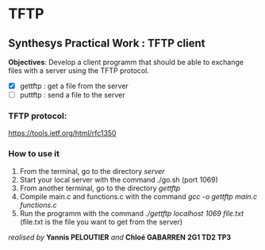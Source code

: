 # TFTP

## Synthesys Practical Work  : TFTP client

**Objectives**: Develop a client programm that should be able to exchange files with a server using the TFTP protocol.

-[x] gettftp : get a file from the server
-[ ] puttftp : send a file to the server

### TFTP protocol: 
https://tools.ietf.org/html/rfc1350

### How to use it 

1. From the terminal, go to the directory *server* 
2. Start your local server with the command ./go.sh (port 1069)
3. From another terminal, go to the directory *gettftp*
4. Compile main.c and functions.c with the command *gcc -o gettftp main.c functions.c*
5. Run the programm with the command *./gettftp localhost 1069 file.txt* (file.txt is the file you want to get from the server)

*realised by* **Yannis PELOUTIER** *and* **Chloé GABARREN** **2G1 TD2 TP3**
